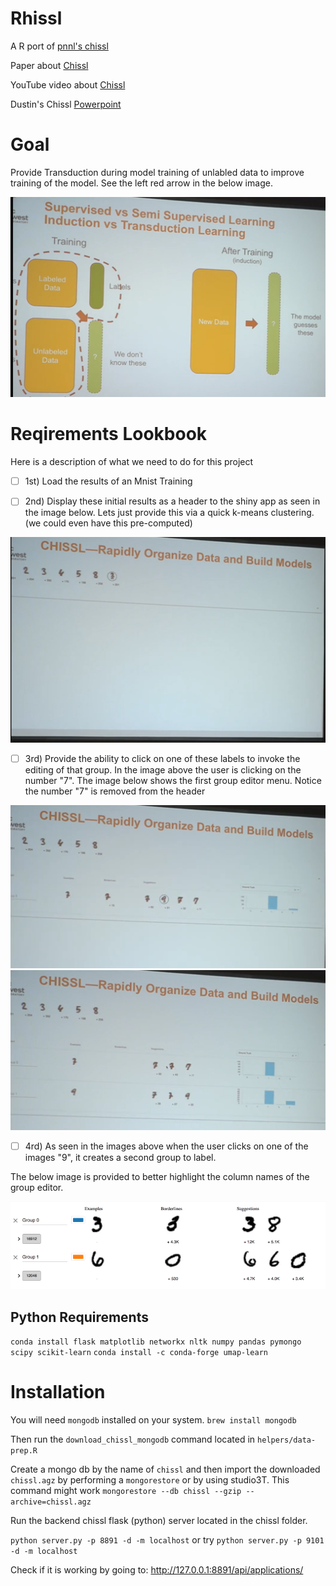 # Rhissl
A R port of [pnnl's chissl](https://github.com/pnnl/chissl)

Paper about [Chissl](https://dl.acm.org/citation.cfm?id=3302280)

YouTube video about [Chissl](https://youtu.be/VAsFlZGjL5I)

Dustin's Chissl [Powerpoint](https://github.com/gabefair/Rhissl/raw/master/Lookbook/ACM%20IUI%20CHISSL.pptx)


# Goal 
Provide Transduction during model training of unlabled data to improve training of the model. See the left red arrow in the below image.

![Transduction image](Lookbook/Fourth.PNG)

# Reqirements Lookbook
Here is a description of what we need to do for this project

- [ ] 1st) Load the results of an Mnist Training


- [ ] 2nd) Display these initial results as a header to the shiny app as seen in the image below.
Lets just provide this via a quick k-means clustering. (we could even have this pre-computed) 


![mnist header](Lookbook/First.PNG)


- [ ] 3rd) Provide the ability to click on one of these labels to invoke the editing of that group. In the image above the user is clicking on the number "7". The image below shows the first group editor menu. Notice the number "7" is removed from the header


![group editor](Lookbook/Second.PNG)
![second group editor](Lookbook/Fifth.PNG)


- [ ] 4rd) As seen in the images above when the user clicks on one of the images "9", it creates a second group to label. 

The below image is provided to better highlight the column names of the group editor.

![group editor closeup](Lookbook/Third.PNG)

## Python Requirements
`conda install flask matplotlib networkx nltk numpy pandas pymongo scipy scikit-learn`
`conda install -c conda-forge umap-learn`

# Installation
You will need `mongodb` installed on your system. 
`brew install mongodb`

Then run the `download_chissl_mongodb` command located in `helpers/data-prep.R`

Create a mongo db by the name of `chissl` and then import the downloaded `chissl.agz` by performing a `mongorestore` or by using studio3T. This command might work `mongorestore --db chissl --gzip --archive=chissl.agz`

Run the backend chissl flask (python) server located in the chissl folder. 

`python server.py -p 8891 -d -m localhost` or try `python server.py -p 9101 -d -m localhost`

Check if it is working by going to: http://127.0.0.1:8891/api/applications/





